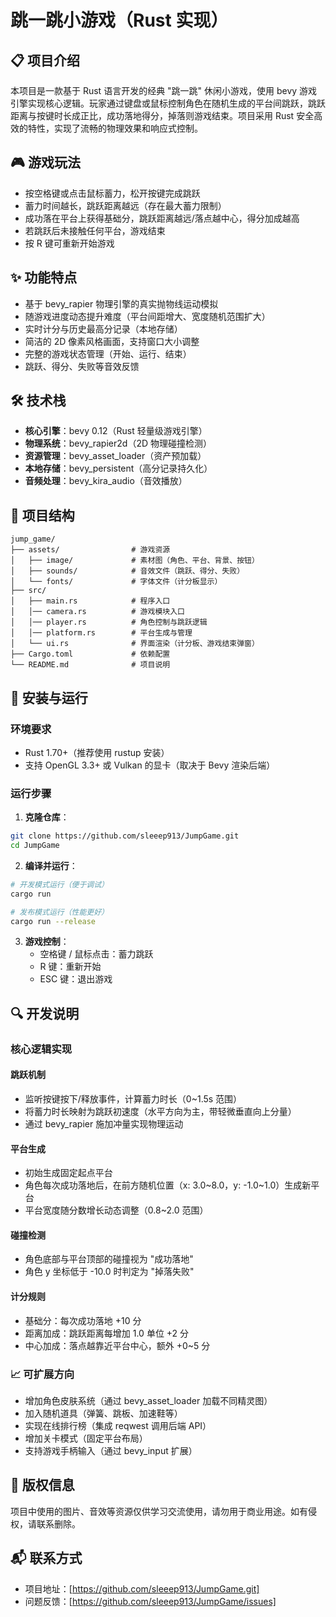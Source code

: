 # 跳一跳小游戏（Rust 实现）

## 📋 项目介绍

本项目是一款基于 Rust 语言开发的经典 "跳一跳" 休闲小游戏，使用 bevy 游戏引擎实现核心逻辑。玩家通过键盘或鼠标控制角色在随机生成的平台间跳跃，跳跃距离与按键时长成正比，成功落地得分，掉落则游戏结束。项目采用 Rust 安全高效的特性，实现了流畅的物理效果和响应式控制。

## 🎮 游戏玩法

- 按空格键或点击鼠标蓄力，松开按键完成跳跃
- 蓄力时间越长，跳跃距离越远（存在最大蓄力限制）
- 成功落在平台上获得基础分，跳跃距离越远/落点越中心，得分加成越高
- 若跳跃后未接触任何平台，游戏结束
- 按 R 键可重新开始游戏

## ✨ 功能特点

- 基于 bevy_rapier 物理引擎的真实抛物线运动模拟
- 随游戏进度动态提升难度（平台间距增大、宽度随机范围扩大）
- 实时计分与历史最高分记录（本地存储）
- 简洁的 2D 像素风格画面，支持窗口大小调整
- 完整的游戏状态管理（开始、运行、结束）
- 跳跃、得分、失败等音效反馈

## 🛠️ 技术栈

- **核心引擎**：bevy 0.12（Rust 轻量级游戏引擎）
- **物理系统**：bevy_rapier2d（2D 物理碰撞检测）
- **资源管理**：bevy_asset_loader（资产预加载）
- **本地存储**：bevy_persistent（高分记录持久化）
- **音频处理**：bevy_kira_audio（音效播放）

## 📁 项目结构

```plaintext
jump_game/
├── assets/                # 游戏资源
│   ├── image/             # 素材图（角色、平台、背景、按钮）
│   ├── sounds/            # 音效文件（跳跃、得分、失败）
│   └── fonts/             # 字体文件（计分板显示）
├── src/
│   ├── main.rs            # 程序入口
│   │── camera.rs          # 游戏模块入口
│   │── player.rs          # 角色控制与跳跃逻辑
│   │── platform.rs        # 平台生成与管理
│   └── ui.rs              # 界面渲染（计分板、游戏结束弹窗）
├── Cargo.toml             # 依赖配置
└── README.md              # 项目说明
```

## 🚀 安装与运行

### 环境要求

- Rust 1.70+（推荐使用 rustup 安装）
- 支持 OpenGL 3.3+ 或 Vulkan 的显卡（取决于 Bevy 渲染后端）

### 运行步骤

1. **克隆仓库**：

```bash
git clone https://github.com/sleeep913/JumpGame.git
cd JumpGame
```

2. **编译并运行**：

```bash
# 开发模式运行（便于调试）
cargo run

# 发布模式运行（性能更好）
cargo run --release
```

3. **游戏控制**：
   - 空格键 / 鼠标点击：蓄力跳跃
   - R 键：重新开始
   - ESC 键：退出游戏

## 🔍 开发说明

### 核心逻辑实现

#### 跳跃机制
- 监听按键按下/释放事件，计算蓄力时长（0~1.5s 范围）
- 将蓄力时长映射为跳跃初速度（水平方向为主，带轻微垂直向上分量）
- 通过 bevy_rapier 施加冲量实现物理运动

#### 平台生成
- 初始生成固定起点平台
- 角色每次成功落地后，在前方随机位置（x: 3.0~8.0，y: -1.0~1.0）生成新平台
- 平台宽度随分数增长动态调整（0.8~2.0 范围）

#### 碰撞检测
- 角色底部与平台顶部的碰撞视为 "成功落地"
- 角色 y 坐标低于 -10.0 时判定为 "掉落失败"

#### 计分规则
- 基础分：每次成功落地 +10 分
- 距离加成：跳跃距离每增加 1.0 单位 +2 分
- 中心加成：落点越靠近平台中心，额外 +0~5 分

### 📈 可扩展方向

- 增加角色皮肤系统（通过 bevy_asset_loader 加载不同精灵图）
- 加入随机道具（弹簧、跳板、加速鞋等）
- 实现在线排行榜（集成 reqwest 调用后端 API）
- 增加关卡模式（固定平台布局）
- 支持游戏手柄输入（通过 bevy_input 扩展）

## 📜 版权信息

项目中使用的图片、音效等资源仅供学习交流使用，请勿用于商业用途。如有侵权，请联系删除。

## 📬 联系方式

- 项目地址：[https://github.com/sleeep913/JumpGame.git]
- 问题反馈：[https://github.com/sleeep913/JumpGame/issues]
